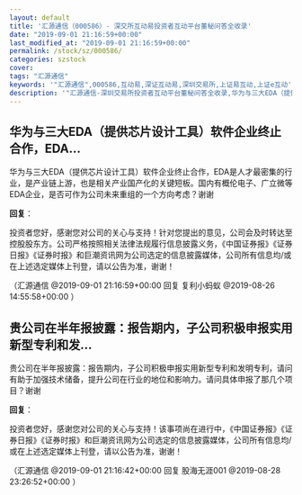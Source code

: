 ```yaml
---
layout: default
title: '汇源通信（000586）- 深交所互动易投资者互动平台董秘问答全收录'
date: "2019-09-01 21:16:59+00:00"
last_modified_at: "2019-09-01 21:16:59+00:00"
permalink: /stock/sz/000586/
categories: szstock
cover: 
tags: "汇源通信"
keywords: '"汇源通信",000586,互动易,深证互动易,深圳交易所,上证易互动,上证e互动'
description: '"汇源通信-深圳交易所投资者互动平台董秘问答全收录,华为与三大EDA（提供芯片设计工具）软件企业终止合作，EDA是人才最密集的行业，是产业链上游，也是相关产业国产化的关键短板。国内有概伦电子、广立微等EDA企业，是否可作为公司未来重组的一个方向考虑？谢谢"'
---
```


## 华为与三大EDA（提供芯片设计工具）软件企业终止合作，EDA...

华为与三大EDA（提供芯片设计工具）软件企业终止合作，EDA是人才最密集的行业，是产业链上游，也是相关产业国产化的关键短板。国内有概伦电子、广立微等EDA企业，是否可作为公司未来重组的一个方向考虑？谢谢

**回复**：

投资者您好，感谢您对公司的关心与支持！针对您提出的意见，公司会及时转达至控股股东方。公司严格按照相关法律法规履行信息披露义务，《中国证券报》《证券日报》《证券时报》和巨潮资讯网为公司选定的信息披露媒体，公司所有信息均/或在上述选定媒体上刊登，请以公告为准，谢谢！ 

（汇源通信  @2019-09-01 21:16:59+00:00 回复 复利小蚂蚁  @2019-08-26 14:55:58+00:00 ）

## 贵公司在半年报披露：报告期内，子公司积极申报实用新型专利和发...

贵公司在半年报披露：报告期内，子公司积极申报实用新型专利和发明专利，请问有助于加强技术储备，提升公司在行业的地位和影响力。请问具体申报了那几个项目？谢谢

**回复**：

投资者您好，感谢您对公司的关心与支持！该事项尚在进行中，《中国证券报》《证券日报》《证券时报》和巨潮资讯网为公司选定的信息披露媒体，公司所有信息均/或在上述选定媒体上刊登，请以公告为准，谢谢！ 

（汇源通信  @2019-09-01 21:16:42+00:00 回复 股海无涯001  @2019-08-28 23:26:52+00:00 ）

